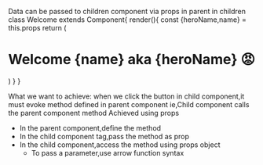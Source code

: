 Data can be passed to children component via props
in parent
      <Welcome name="Tony Stark" heroName="Iron Man"/>
in children
class Welcome extends Component{
    render(){
        const {heroName,name} = this.props
        return (<h1 className={name}>Welcome  {name} aka {heroName} 😡</h1>)
    }
}

What we want to achieve:
when we click the button in child component,it must evoke method defined in parent component
ie,Child component calls the parent component method
Achieved using props

- In the parent component,define the method
- In the child component tag,pass the method as prop
- In the child component,access the method using props object
    - To pass a parameter,use arrow function syntax